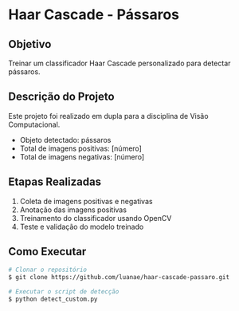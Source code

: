 # Haar Cascade - Pássaros

## Objetivo
Treinar um classificador Haar Cascade personalizado para detectar pássaros.

## Descrição do Projeto
Este projeto foi realizado em dupla para a disciplina de Visão Computacional.

- Objeto detectado: pássaros
- Total de imagens positivas: [número]
- Total de imagens negativas: [número]

## Etapas Realizadas
1. Coleta de imagens positivas e negativas
2. Anotação das imagens positivas
3. Treinamento do classificador usando OpenCV
4. Teste e validação do modelo treinado

## Como Executar

```bash
# Clonar o repositório
$ git clone https://github.com/luanae/haar-cascade-passaro.git

# Executar o script de detecção
$ python detect_custom.py
